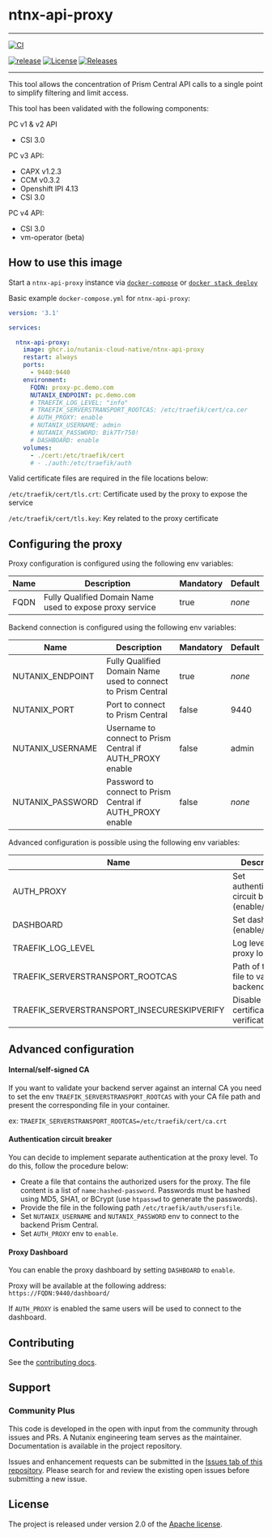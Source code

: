 # ntnx-api-proxy

---

[![CI](https://github.com/nutanix-cloud-native/ntnx-api-proxy/actions/workflows/ci.yaml/badge.svg)](https://github.com/nutanix-cloud-native/ntnx-api-proxy/actions/workflows/ci.yaml)

[![release](https://img.shields.io/github/release-pre/nutanix-cloud-native/ntnx-api-proxy.svg)](https://github.com/nutanix-cloud-native/ntnx-api-proxy/releases)
[![License](https://img.shields.io/badge/License-Apache%202.0-blue.svg)](https://github.com/nutanix-cloud-native/ntnx-api-proxy/blob/master/LICENSE)
[![Releases](https://img.shields.io/github/downloads/nutanix-cloud-native/ntnx-api-proxy/total.svg)](https://github.com/nutanix-cloud-native/ntnx-api-proxy/releases)

---

This tool allows the concentration of Prism Central API calls to a single point to simplify filtering and limit access.

This tool has been validated with the following components:

PC v1 & v2 API
- CSI 3.0

PC v3 API:
- CAPX v1.2.3
- CCM v0.3.2
- Openshift IPI 4.13
- CSI 3.0

PC v4 API:
- CSI 3.0
- vm-operator (beta)

## How to use this image

Start a `ntnx-api-proxy` instance via [`docker-compose`](https://github.com/docker/compose) or [`docker stack deploy`](https://docs.docker.com/engine/reference/commandline/stack_deploy/)

Basic example `docker-compose.yml` for `ntnx-api-proxy`:

```yaml
version: '3.1'

services:

  ntnx-api-proxy:
    image: ghcr.io/nutanix-cloud-native/ntnx-api-proxy
    restart: always
    ports:
      - 9440:9440
    environment:
      FQDN: proxy-pc.demo.com
      NUTANIX_ENDPOINT: pc.demo.com
      # TRAEFIK_LOG_LEVEL: "info"
      # TRAEFIK_SERVERSTRANSPORT_ROOTCAS: /etc/traefik/cert/ca.cer
      # AUTH_PROXY: enable
      # NUTANIX_USERNAME: admin
      # NUTANIX_PASSWORD: Bik7Tr750!
      # DASHBOARD: enable
    volumes:
      - ./cert:/etc/traefik/cert
      # - ./auth:/etc/traefik/auth
```

Valid certificate files are required in the file locations below:

`/etc/traefik/cert/tls.crt`: Certificate used by the proxy to expose the service

`/etc/traefik/cert/tls.key`:  Key related to the proxy certificate



## Configuring the proxy

Proxy configuration is configured using the following env variables:

| Name | Description                                              | Mandatory | Default |
|------|----------------------------------------------------------|-----------|---------|
| FQDN | Fully Qualified Domain Name used to expose proxy service | true      | *none*  |




Backend connection is configured using the following env variables:

| Name             | Description                                                  | Mandatory | Default |
|------------------|--------------------------------------------------------------|-----------|---------|
| NUTANIX_ENDPOINT | Fully Qualified Domain Name used to connect to Prism Central | true      | *none*  |
| NUTANIX_PORT     | Port to connect to Prism Central                             | false     | 9440    |
| NUTANIX_USERNAME | Username to connect to Prism Central if AUTH_PROXY enable    | false     | admin   |
| NUTANIX_PASSWORD | Password to connect to Prism Central if AUTH_PROXY enable    | false     | *none*  |



Advanced configuration is possible using the following env variables:

| Name                                        | Description                                         | Mandatory | Default |
|---------------------------------------------|-----------------------------------------------------|-----------|---------|
| AUTH_PROXY                                  | Set authentication circuit breaker (enable/disable) | false     | disable |
| DASHBOARD                                   | Set dashboard (enable/disable)                      | false     | disable |
| TRAEFIK_LOG_LEVEL                           | Log level of proxy logs                             | false     | error   |
| TRAEFIK_SERVERSTRANSPORT_ROOTCAS            | Path of the CA file to validate backend             | false     | *none*  |
| TRAEFIK_SERVERSTRANSPORT_INSECURESKIPVERIFY | Disable SSL certificate verification                | false     | false   |



## Advanced configuration



#### Internal/self-signed CA

If you want to validate your backend server against an internal CA you need to set the env `TRAEFIK_SERVERSTRANSPORT_ROOTCAS` with your CA file path and present the corresponding file in your container.

ex: `TRAEFIK_SERVERSTRANSPORT_ROOTCAS=/etc/traefik/cert/ca.crt`



#### Authentication circuit breaker

You can decide to implement separate authentication at the proxy level. To do this, follow the procedure below:

- Create a file that contains the authorized users for the proxy. The file content is a list of `name:hashed-password`. Passwords must be hashed using MD5, SHA1, or BCrypt (use `htpasswd` to generate the passwords).
- Provide the file in the following path `/etc/traefik/auth/usersfile`.
- Set `NUTANIX_USERNAME` and `NUTANIX_PASSWORD` env to connect to the backend Prism Central.
- Set  `AUTH_PROXY` env to `enable`.



#### Proxy Dashboard

You can enable the proxy dashboard by setting `DASHBOARD` to `enable`.

Proxy will be available at the following address: `https://FQDN:9440/dashboard/`

If `AUTH_PROXY` is enabled the same users will be used to connect to the dashboard.



## Contributing

See the [contributing docs](CONTRIBUTING.md).



## Support

### Community Plus

This code is developed in the open with input from the community through issues and PRs. A Nutanix engineering team serves as the maintainer. Documentation is available in the project repository.

Issues and enhancement requests can be submitted in the [Issues tab of this repository](../../issues). Please search for and review the existing open issues before submitting a new issue.



## License

The project is released under version 2.0 of the [Apache license](http://www.apache.org/licenses/LICENSE-2.0).